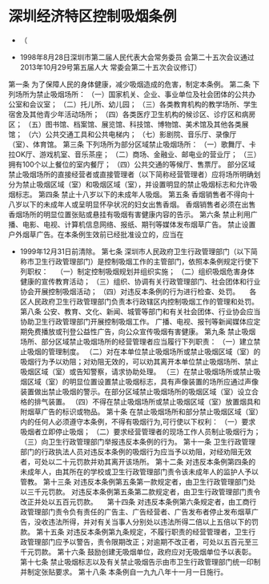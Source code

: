 # 深圳经济特区控制吸烟条例

- （

- 1998年8月28日深圳市第二届人民代表大会常务委员
会第二十五次会议通过 2013年10月29号第五届人大
常委会第二十五次会议修订）

 第一条 为了保障人民的身体健康，减少吸烟造成的危害，制定本条例。
 第二条 下列场所为禁止吸烟场所：
 （一）国家机关、企业、事业单位及社会团体的公共办公室和会议室；
 （二）托儿所、幼儿园；
 （三）各类教育机构的教学场所、学生宿舍及其他青少年活动场所；
 （四）各类医疗卫生机构的候诊区、诊疗区和病房区；
 （五）图书馆、档案馆、展览馆、科技馆、博物馆、美术馆及其他各类展馆；
 （六）公共交通工具和公共电梯内；
 （七）影剧院、音乐厅、录像厅（室）、体育馆。
 第三条 下列场所为部分区域禁止吸烟场所：
 （一）歌舞厅、卡拉OK厅、游戏机室、音乐茶座；
 （二）商场、金融业、邮电业的营业厅；
 （三）拥有100个以上餐位的室内餐厅；
 （四）公共交通的等候厅、售票厅。
 部分区域禁止吸烟场所的直接经营者或直接管理者（以下简称经营管理者）应将场所明确划分为禁止吸烟区域（室）和吸烟区域（室），并设置明显的禁止吸烟标志和允许吸烟标志。
 第四条 禁止十八岁以下的未成年人吸烟。
 第五条 香烟销售者不得向十八岁以下的未成年人或呈明显怀孕状况的妇女出售香烟。
 香烟销售者必须在出售香烟场所的明显位置张贴或悬挂有吸烟有害健康内容的告示。
第六条 禁止利用广播、电影、电视、计算机信息网络、报纸、期刊等媒体发布烟草广告。
 禁止设置户外烟草广告。在本条例生效前已经批准设立的，应当在

- 1999年12月31日前清除。
 第七条 深圳市人民政府卫生行政管理部门（以下简称市卫生行政管理部门）是控制吸烟工作的主管部门，依照本条例规定行使下列职权：
   （一）制定控制吸烟规划并组织实施；
 （二）组织吸烟危害身体健康的宣传教育活动；
 （三）组织、协调有关行政管理部门、社会团体和行业协会开展控制吸烟活动；
 （四）对违反本条例的行为进行检查、处罚。
    各区人民政府卫生行政管理部门负责本行政辖区内控制吸烟工作的管理和处罚。
 第八条 公安、教育、文化、新闻、城管等部门和有关社会团体、行业协会应当协助卫生行政管理部门开展控制吸烟工作。
 广播、电视、报刊等新闻媒体应定期免费播放或刊登公益性广告，向公众宣传吸烟有害健康。
 第九条 禁止吸烟场所、部分区域禁止吸烟场所的经营管理者应当履行下列职责：
 （一）建立禁止吸烟的管理制度。
 （二）对在本单位禁止吸烟场所或禁止吸烟区域（室）的吸烟行为予以劝阻；对劝阻无效的，可以劝其离开本单位禁止吸烟场所、禁止吸烟区域（室）或告知警察，请求协助处理。
 （三）在禁止吸烟场所或禁止吸烟区域（室）的明显位置设置禁止吸烟标志，具有声像装置的场所应通过声像装置做出禁止吸烟的警示。在部分区域禁止吸烟场所的吸烟区域（室）设立合格的排气装置。
 （四）不得在禁止吸烟场所或禁止吸烟区域（室）放置烟具和附烟草广告的标识或物品。
 第十条 在禁止吸烟场所和部分禁止吸烟区域（室）内的任何人必须遵守本条例，不得有吸烟行为,可行使以下权利：
 （一）要求吸烟者立即停止吸烟；
 （二）要求经营管理者的现场工作人员制止吸烟行为；
 （三）向卫生行政管理部门举报违反本条例的行为。
 第十一条 卫生行政管理部门的行政执法人员对违反本条例的吸烟行为应当予以劝阻，对经劝阻无效者，可处以二十元罚款并劝其离开该场所。
 第十二条 对违反本条例第四条的未成年人，由其所在的学校或卫生行政管理部门责令该未成年人的监护人予以管教。
 第十三条 对违反本条例第五条第一款规定者，由卫生行政管理部门处以三千元罚款。
 对违反本条例第五条第二款规定者，由卫生行政管理部门责令改正并处以五百元罚款。
    第十四条 对违反本条例第六条规定者，由工商行政管理部门责令负有责任的广告主、广告经营者、广告发布者停止发布烟草广告，没收违法所得，并对有关当事人分别处以违法所得二倍以上五倍以下的罚款。
 第十五条 对违反本条例第九条规定，不履行职责的经营管理者，卫生行政管理部门应予以警告，责令限期改正；对逾期不改正者，可处以五百元至三千元罚款。
 第十六条 鼓励创建无吸烟单位，政府应对无吸烟单位予以表彰。
 第十七条 禁止吸烟标志以及有关禁止吸烟告示由市卫生行政管理部门统一印制并制定张贴要求。
 第十八条 本条例自一九九八年十一月一日施行。

<!-- INFO END -->